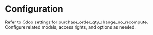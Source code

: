 # Configuration

Refer to Odoo settings for purchase_order_qty_change_no_recompute. Configure related models, access rights, and options as needed.
